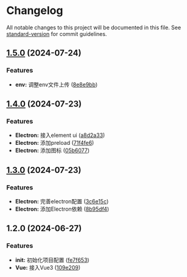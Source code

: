 # Changelog

All notable changes to this project will be documented in this file. See [standard-version](https://github.com/conventional-changelog/standard-version) for commit guidelines.

## [1.5.0](https://github.com/SaidBaseTemplate/electron-vue3-ts/compare/v1.4.0...v1.5.0) (2024-07-24)


### Features

* **env:** 调整env文件上传 ([8e8e9bb](https://github.com/SaidBaseTemplate/electron-vue3-ts/commit/8e8e9bbf428fb58f0173a17bffb192a731524b99))

## [1.4.0](https://github.com/SaidBaseTemplate/electron-vue3-ts/compare/v1.3.0...v1.4.0) (2024-07-23)


### Features

* **Electron:** 接入element ui ([a8d2a33](https://github.com/SaidBaseTemplate/electron-vue3-ts/commit/a8d2a335f0f07eadfe3c63a225d1ed32c9ca9ef7))
* **Electron:** 添加preload ([71f4fe6](https://github.com/SaidBaseTemplate/electron-vue3-ts/commit/71f4fe62cefa2f5cea24a59531ec610f46bad97e))
* **Electron:** 添加图标 ([05b6077](https://github.com/SaidBaseTemplate/electron-vue3-ts/commit/05b6077c7d83c39795d4be54f7584354b46976c2))

## [1.3.0](https://github.com/SaidBaseTemplate/electron-vue3-ts/compare/v1.2.0...v1.3.0) (2024-07-23)


### Features

* **Electron:** 完善electron配置 ([3c6e15c](https://github.com/SaidBaseTemplate/electron-vue3-ts/commit/3c6e15c63931ba343fd32e82cf1202349fcd67eb))
* **Electron:** 添加Electron依赖 ([8b95df4](https://github.com/SaidBaseTemplate/electron-vue3-ts/commit/8b95df405033b2f3a9e6b5b2cff38f89f528720b))

## 1.2.0 (2024-06-27)


### Features

* **init:** 初始化项目配置 ([fe7f653](https://github.com/SaidBaseTemplate/electron-vue3-ts/commit/fe7f653856926a3bbcd978768fdb04e28e4cf30f))
* **Vue:** 接入Vue3 ([109e209](https://github.com/SaidBaseTemplate/electron-vue3-ts/commit/109e20923d78243d6f73258043fedd971d1bb649))
